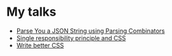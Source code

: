 # My talks

- [Parse You a JSON String using Parsing Combinators](parse-json/)
- [Single responsibility principle and CSS](srp-css/)
- [Write better CSS ](write-better-css/)
